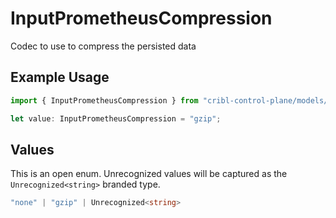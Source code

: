 # InputPrometheusCompression

Codec to use to compress the persisted data

## Example Usage

```typescript
import { InputPrometheusCompression } from "cribl-control-plane/models/operations";

let value: InputPrometheusCompression = "gzip";
```

## Values

This is an open enum. Unrecognized values will be captured as the `Unrecognized<string>` branded type.

```typescript
"none" | "gzip" | Unrecognized<string>
```